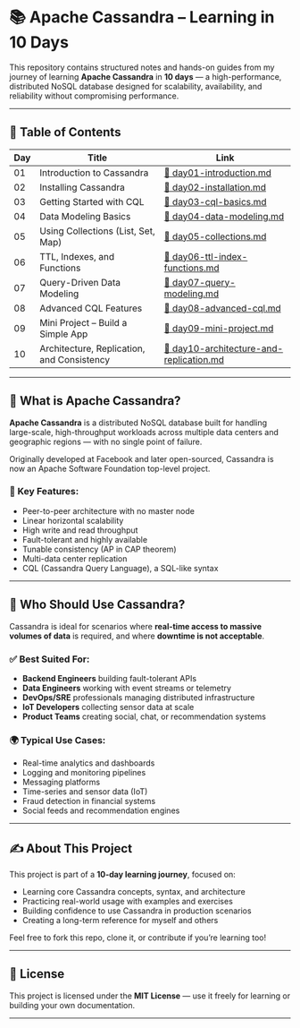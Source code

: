 # 📚 Apache Cassandra – Learning in 10 Days

This repository contains structured notes and hands-on guides from my journey of learning **Apache Cassandra** in **10 days** — a high-performance, distributed NoSQL database designed for scalability, availability, and reliability without compromising performance.

---

## 📌 Table of Contents

| Day | Title | Link |
|-----|-------|------|
| 01 | Introduction to Cassandra | [📄 day01-introduction.md](./docs/day01-introduction.md) |
| 02 | Installing Cassandra | [📄 day02-installation.md](./docs/day02-installation.md) |
| 03 | Getting Started with CQL | [📄 day03-cql-basics.md](./docs/day03-cql-basics.md) |
| 04 | Data Modeling Basics | [📄 day04-data-modeling.md](./docs/day04-data-modeling.md) |
| 05 | Using Collections (List, Set, Map) | [📄 day05-collections.md](./docs/day05-collections.md) |
| 06 | TTL, Indexes, and Functions | [📄 day06-ttl-index-functions.md](./docs/day06-ttl-index-functions.md) |
| 07 | Query-Driven Data Modeling | [📄 day07-query-modeling.md](./docs/day07-query-modeling.md) |
| 08 | Advanced CQL Features | [📄 day08-advanced-cql.md](./docs/day08-advanced-cql.md) |
| 09 | Mini Project – Build a Simple App | [📄 day09-mini-project.md](./docs/day09-mini-project.md) |
| 10 | Architecture, Replication, and Consistency | [📄 day10-architecture-and-replication.md](./docs/day10-architecture-and-replication.md) |

---

## 🧠 What is Apache Cassandra?

**Apache Cassandra** is a distributed NoSQL database built for handling large-scale, high-throughput workloads across multiple data centers and geographic regions — with no single point of failure.

Originally developed at Facebook and later open-sourced, Cassandra is now an Apache Software Foundation top-level project.

### 🔧 Key Features:

- Peer-to-peer architecture with no master node
- Linear horizontal scalability
- High write and read throughput
- Fault-tolerant and highly available
- Tunable consistency (AP in CAP theorem)
- Multi-data center replication
- CQL (Cassandra Query Language), a SQL-like syntax

---

## 👥 Who Should Use Cassandra?

Cassandra is ideal for scenarios where **real-time access to massive volumes of data** is required, and where **downtime is not acceptable**.

### ✅ Best Suited For:

- **Backend Engineers** building fault-tolerant APIs
- **Data Engineers** working with event streams or telemetry
- **DevOps/SRE** professionals managing distributed infrastructure
- **IoT Developers** collecting sensor data at scale
- **Product Teams** creating social, chat, or recommendation systems

### 🌍 Typical Use Cases:

- Real-time analytics and dashboards
- Logging and monitoring pipelines
- Messaging platforms
- Time-series and sensor data (IoT)
- Fraud detection in financial systems
- Social feeds and recommendation engines

---

## ✍️ About This Project

This project is part of a **10-day learning journey**, focused on:

- Learning core Cassandra concepts, syntax, and architecture
- Practicing real-world usage with examples and exercises
- Building confidence to use Cassandra in production scenarios
- Creating a long-term reference for myself and others

Feel free to fork this repo, clone it, or contribute if you’re learning too!

---

## 📜 License

This project is licensed under the **MIT License** — use it freely for learning or building your own documentation.

---
